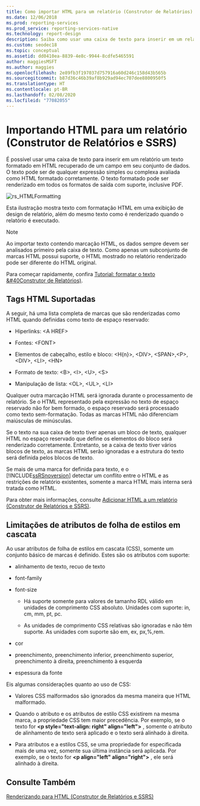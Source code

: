 ```yaml
---
title: Como importar HTML para um relatório (Construtor de Relatórios) | Microsoft Docs
ms.date: 12/06/2018
ms.prod: reporting-services
ms.prod_service: reporting-services-native
ms.technology: report-design
description: Saiba como usar uma caixa de texto para inserir em um relatório um texto formatado em HTML recuperado de um campo no conjunto de dados.
ms.custom: seodec18
ms.topic: conceptual
ms.assetid: dd0410ea-8839-4e8c-9944-8cdfe5465591
author: maggiesMSFT
ms.author: maggies
ms.openlocfilehash: 2e89fb3f197037d757916a60d246c158d43b565b
ms.sourcegitcommit: b87d36c46b39af8b929ad94ec707dee8800950f5
ms.translationtype: HT
ms.contentlocale: pt-BR
ms.lasthandoff: 02/08/2020
ms.locfileid: "77082055"
---
```

# <a name="importing-html-into-a-report-report-builder-and-ssrs"></a>Importando HTML para um relatório (Construtor de Relatórios e SSRS)
  É possível usar uma caixa de texto para inserir em um relatório um texto formatado em HTML recuperado de um campo em seu conjunto de dados. O texto pode ser de qualquer expressão simples ou complexa avaliada como HTML formatado corretamente. O texto formatado pode ser renderizado em todos os formatos de saída com suporte, inclusive PDF.  
  
 ![rs_HTMLFormatting](../../reporting-services/report-design/media/rs-htmlformatting.gif "rs_HTMLFormatting")  
  
 Esta ilustração mostra texto com formatação HTML em uma exibição de design de relatório, além do mesmo texto como é renderizado quando o relatório é executado.  
  
> [!NOTE]  
>  Ao importar texto contendo marcação HTML, os dados sempre devem ser analisados primeiro pela caixa de texto. Como apenas um subconjunto de marcas HTML possui suporte, o HTML mostrado no relatório renderizado pode ser diferente do HTML original.  
  
 Para começar rapidamente, confira [Tutorial: formatar o texto &#40Construtor de Relatórios&#41;](../../reporting-services/tutorial-format-text-report-builder.md).  
  
## <a name="supported-html-tags"></a>Tags HTML Suportadas  
 A seguir, há uma lista completa de marcas que são renderizadas como HTML quando definidas como texto de espaço reservado:  
  
-   Hiperlinks: \<A HREF>  
  
-   Fontes: \<FONT>  
  
-   Elementos de cabeçalho, estilo e bloco: \<H{n}>, \<DIV>, \<SPAN>,\<P>, \<DIV>, \<LI>, \<HN>  
  
-   Formato de texto: \<B>, \<I>, \<U>, \<S>  
  
-   Manipulação de lista: \<OL>, \<UL>, \<LI>  
  
 Qualquer outra marcação HTML será ignorada durante o processamento de relatório. Se o HTML representado pela expressão no texto de espaço reservado não for bem formado, o espaço reservado será processado como texto sem-formatação. Todas as marcas HTML não diferenciam maiúsculas de minúsculas.  
  
 Se o texto na sua caixa de texto tiver apenas um bloco de texto, qualquer HTML no espaço reservado que define os elementos do bloco será renderizado corretamente. Entretanto, se a caixa de texto tiver vários blocos de texto, as marcas HTML serão ignoradas e a estrutura do texto será definida pelos blocos de texto.  
  
 Se mais de uma marca for definida para texto, e o [!INCLUDE[ssRSnoversion](../../includes/ssrsnoversion-md.md)] detectar um conflito entre o HTML e as restrições de relatório existentes, somente a marca HTML mais interna será tratada como HTML.  
  
 Para obter mais informações, consulte [Adicionar HTML a um relatório &#40;Construtor de Relatórios e SSRS&#41;](../../reporting-services/report-design/add-html-into-a-report-report-builder-and-ssrs.md).  
  
## <a name="limitations-of-cascading-style-sheet-attributes"></a>Limitações de atributos de folha de estilos em cascata  
 Ao usar atributos de folha de estilos em cascata (CSS), somente um conjunto básico de marcas é definido. Estes são os atributos com suporte:  
  
-   alinhamento de texto, recuo de texto  
  
-   font-family  
  
-   font-size  
  
    -   Há suporte somente para valores de tamanho RDL válido em unidades de comprimento CSS absoluto. Unidades com suporte: in, cm, mm, pt, pc.  
  
    -   As unidades de comprimento CSS relativas são ignoradas e não têm suporte. As unidades com suporte são em, ex, px,%,rem.  
  
-   cor  
  
-   preenchimento, preenchimento inferior, preenchimento superior, preenchimento à direita, preenchimento à esquerda  
  
-   espessura da fonte  
  
 Eis algumas considerações quanto ao uso de CSS:  
  
-   Valores CSS malformados são ignorados da mesma maneira que HTML malformado.  
  
-   Quando o atributo e os atributos de estilo CSS existirem na mesma marca, a propriedade CSS tem maior precedência. Por exemplo, se o texto for **\<p style="text-align: right" align="left">** , somente o atributo de alinhamento de texto será aplicado e o texto será alinhado à direita.  
  
-   Para atributos e a estilos CSS, se uma propriedade for especificada mais de uma vez, somente sua última instância será aplicada. Por exemplo, se o texto for **\<p align="left" align="right">** , ele será alinhado à direita.  
  
## <a name="see-also"></a>Consulte Também  
 [Renderizando para HTML &#40;Construtor de Relatórios e SSRS&#41;](../../reporting-services/report-builder/rendering-to-html-report-builder-and-ssrs.md)  
  
  

